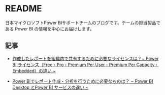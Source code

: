 # README

日本マイクロソフトPower BIサポートチームのブログです。チームの担当製品である Power BI の情報を中心にお届けします。

## 記事

- [作成したレポートを組織内で共有するために必要なライセンスは？~ Power BI ライセンス（Free・Pro・Premium Per User・Premium Per Capacity・Embedded）の違い ~](https://jpbap-sqlbi.github.io/blog/powerbi/pbi_license/)

- [Power BIでレポート作成・分析を行うために必要なものは？ ~ Power BI Desktop とPower BI サービスの違い ~](https://jpbap-sqlbi.github.io/blog/powerbi/pbi_desktop_service/)
